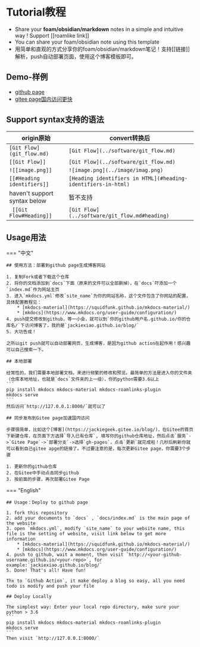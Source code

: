 # Tutorial教程

* Share your **foam/obsidian/markdown** notes in a simple and intuitive way ! Support [[roamlike link]] 
* You can share your foam/obsidian note using this template
* 用简单和直观的方式分享你的foam/obsidian/markdown笔记！支持[[链接]]解析，push自动部署页面，使用这个博客模板即可。

## Demo-样例

* [github page](https://jackiexiao.github.io/blog/)
* [gitee page国内访问更快](https://jackiegeek.gitee.io/blog/)

## Support syntax支持的语法

| origin原始                  | convert转换后                             |
| ----------------------- | ----------------------------------- |
| `[Git Flow](git_flow.md)` | `[Git Flow](../software/git_flow.md)` |
| `[[Git Flow]]`            | `[Git Flow](../software/git_flow.md)` |
| `![[image.png]]`           | `![image.png](../image/imag.png)`      |
| `[[#Heading identifiers]]` | `[Heading identifiers in HTML](#heading-identifiers-in-html)`
| haven't support syntax below |暂不支持 |
| ` [[Git Flow#Heading]]` | `[Git Flow](../software/git_flow.md#heading)` |

## Usage用法

=== "中文"

    ## 使用方法：部署到github page生成博客网站

    1. 复制Fork或者下载这个仓库
    2. 将你的文档添加到`docs`下面（原来的文件可以全部删掉），在`docs`吓添加一个`index.md`作为网站主页
    3. 进入`mkdocs.yml`修改`site_name`为你的网站名称，这个文件包含了你网站的配置，具体配置教程见：
        * [mkdocs-material](https://squidfunk.github.io/mkdocs-material/)
        * [mkdocs](https://www.mkdocs.org/user-guide/configuration/)
    4. push提交修改到github，等一小会，就可以到`你的github用户名.github.io/你的仓库名/`下访问博客了，我的是`jackiexiao.github.io/blog/`
    5. 大功告成！

    之所以git push就可以自动部署网页，生成博客，是因为github action在起作用！感兴趣可以自己搜索一下。

    ## 本地部署

    经常性的，我们需要本地部署文档，来进行频繁的修改和预览。最简单的方法是进入你的文件夹（仓库本地地址，也就是`docs`文件夹的上一级），你的python需要3.6以上
    ```
    pip install mkdocs mkdocs-material mkdocs-roamlinks-plugin
    mkdocs serve 
    ```
    然后访问`http://127.0.0.1:8000/`就可以了

    ## 同步发布到Gitee page加速国内访问
    
    步骤很简单，比如这个[博客](https://jackiegeek.gitee.io/blog/)，在Gitee的首页下新建仓库，在页面下方选择`导入已有仓库`, 填写你的github仓库地址，然后点击`服务`->`Gitee Page`->`部署分支`->选择`gh-pages`，点击`更新`就完成啦！几秒后刷新你就可以看到自己gitee apge的链接了。不过要注意的是，每次更新Gitee page，你需要3个步骤

    1. 更新你的github仓库
    2. 在Gitee中手动点击同步github
    3. 按前面的步骤，再次部署Gitee Page 

=== "English"

    ## Usage：Deploy to github page

    1. fork this repository 
    2. add your documents to `docs` , `docs/index.md` is the main page of the website
    3. open `mkdocs.yml`, modify `site_name` to your website name, this file is the setting of website, visit link below to get more information
        * [mkdocs-material](https://squidfunk.github.io/mkdocs-material/)
        * [mkdocs](https://www.mkdocs.org/user-guide/configuration/)
    4. push to github, wait a moment, then visit `http://<your-github-username.github.io/<your-repo>`, for example:`jackiexiao.github.io/blog/`
    5. Done! That's all! Have fun!

    Thx to `Github Action`, it make deploy a blog so easy, all you need todo is modify and push your file

    ## Deploy Locally

    The simplest way: Enter your local repo directory, make sure your python > 3.6
    ```
    pip install mkdocs mkdocs-material mkdocs-roamlinks-plugin
    mkdocs serve 
    ```
    Then visit `http://127.0.0.1:8000/`

